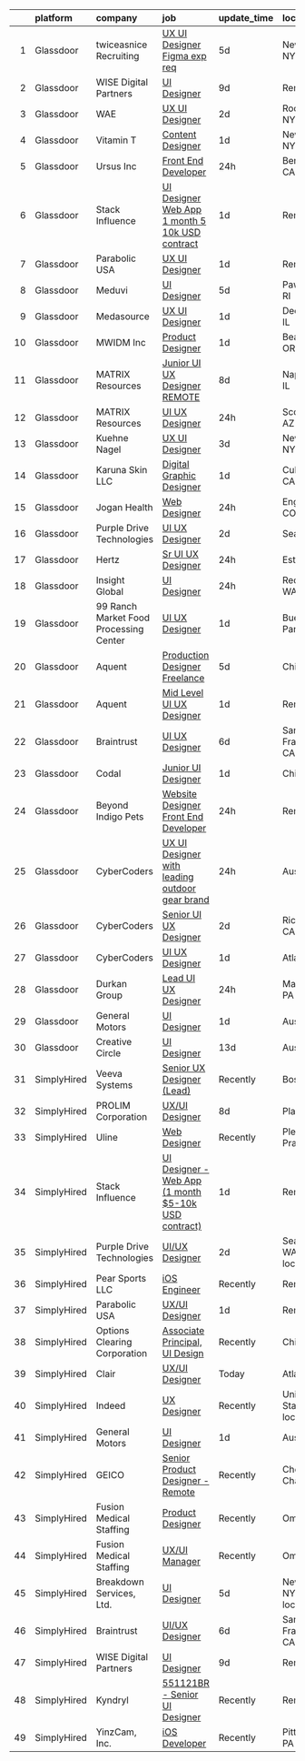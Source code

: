 

|    | platform    | company                                | job                                                                                                                                                                                                                                                                                                                                                                                                                                                                                                                                                                                                                                                                                                                                                                                                                                                                                                                                                                                                                                                                                                                                                                                                                                                                                                                                                                                                       | update_time   | location                   |
|---:|:------------|:---------------------------------------|:----------------------------------------------------------------------------------------------------------------------------------------------------------------------------------------------------------------------------------------------------------------------------------------------------------------------------------------------------------------------------------------------------------------------------------------------------------------------------------------------------------------------------------------------------------------------------------------------------------------------------------------------------------------------------------------------------------------------------------------------------------------------------------------------------------------------------------------------------------------------------------------------------------------------------------------------------------------------------------------------------------------------------------------------------------------------------------------------------------------------------------------------------------------------------------------------------------------------------------------------------------------------------------------------------------------------------------------------------------------------------------------------------------|:--------------|:---------------------------|
|  1 | Glassdoor   | twiceasnice Recruiting                 | [UX UI Designer  Figma exp req ](https://www.glassdoor.com/partner/jobListing.htm?pos=122&ao=1110586&s=58&guid=00000182afbe417db2e9f9f4f43c34f7&src=GD_JOB_AD&t=SR&vt=w&ea=1&cs=1_e7ec3bda&cb=1660805858100&jobListingId=1008068818809&cpc=2CAED5C921A5F994&jrtk=3-0-1ganrsgd3kf2t801-1ganrsgdg20b6000-cef142315f590e05--6NYlbfkN0AIiLXtwtv0BDns9BiY4ItblantFozdL6jLmLxNvS8mvobmNrnUvGB6FN7aqZoRML8DyGxjZBHxp-YoO7689R5S7sIL8j9JYX9W_Wfc1Gpuxn7nq2hOvJe9n-frA-rub1_WfzzCfG9ew5k6_n4AGP6iTzEaZvEbkYzv5B_6g37YE8OsNGpSwvDntpzqSxmUxvXlUsTg-9xhsrLsvIGOM2BUaHvOX51gMSLbIJ8rReDOl0iSLLAtDK-P91YWeRmoyyM9puk8PzSk4RMAqKCwq3QEkWVQ7NO57h037kiU1DsXNr4R4x5YfJUyc6Rdgby0FpmOKzETGB40tiMExQIiVoMu_GLqdUBrLi_O8JhbEKLEVhRgzCzizQw0VfUpEP0Wk7KqRdHpaxFM5FuAbXxWH34_sij21TJdCDhe4DFa6ytCwaWdqrL_bVH0Gmz8Z29AogwUcsDSaFoDtQUZtn0hEN2kvr78vWNTNNAOLoCqlXjfCZH-ODlkNWyrjCpL8pUuBpAnRE0unfWbbA%3D%3D)                                                                                                                                                                                                                                                                                                                                                                                                                                                                                                                     | 5d            | New York, NY               |
|  2 | Glassdoor   | WISE Digital Partners                  | [UI Designer](https://www.glassdoor.com/partner/jobListing.htm?pos=129&ao=1136043&s=58&guid=00000182afbe417db2e9f9f4f43c34f7&src=GD_JOB_AD&t=SR&vt=w&ea=1&cs=1_89bf3626&cb=1660805858100&jobListingId=1008061115780&jrtk=3-0-1ganrsgd3kf2t801-1ganrsgdg20b6000-78a6ec759ec64ca7-)                                                                                                                                                                                                                                                                                                                                                                                                                                                                                                                                                                                                                                                                                                                                                                                                                                                                                                                                                                                                                                                                                                                         | 9d            | Remote                     |
|  3 | Glassdoor   | WAE                                    | [UX UI Designer](https://www.glassdoor.com/partner/jobListing.htm?pos=108&ao=1110586&s=58&guid=00000182afbe417db2e9f9f4f43c34f7&src=GD_JOB_AD&t=SR&vt=w&ea=1&cs=1_b8daa6f1&cb=1660805858098&jobListingId=1008071569353&cpc=8A48E7D5890B96AC&jrtk=3-0-1ganrsgd3kf2t801-1ganrsgdg20b6000-6911699f14f7299b--6NYlbfkN0Bl9QJxqCZcWcAyXa034HOvbvet4oZucNDN581_ynRfl1w4Z2vSbYLN9J-8UY_LNbigfVgf7rLsZLZhP8JLW-j1J1fPfhutS-AJo4xdbvcNNY_Of7F3E0_8M2DnWvfsBL9D2vuWh9ZMJdjpL0ryj9tSIDe6iLz56nPC9JZDAzcRuAtLwtMBc-5dNFrDTUo_JEqKJzdvS1k0HfmKDXGTq2A2BXi9-IrWLJwhvwyMbAq3ool-qKj_8Au0bFa-O54RL5EOZLaAY0j3Qa_eWTfi6m7OZkUZ5HY7T5JtR6vpWFTz3X_vUNuzxzu4sJn6DuKIzvXJWtWFjEbr5R5DyEP-g5oI0YV9YocUMXAvUoe5C_rassLT7LKB7aRTj1frlUUzK2MR5_5V3bAolrJG7ulyRHQGVa7KEv9_P10h-x0nlaRlzzgKRALnUR59cqyp7mD1jdsR_yuz85ziJB5T9UQVrd0m6xYnNwFYzhkFYDfS0zA0Jufz-TUqGPmt3RI9sGNi4Ju-Q9-ksXfnaw%3D%3D)                                                                                                                                                                                                                                                                                                                                                                                                                                                                                                                                     | 2d            | Rochester, NY              |
|  4 | Glassdoor   | Vitamin T                              | [Content Designer](https://www.glassdoor.com/partner/jobListing.htm?pos=121&ao=1110586&s=58&guid=00000182afbe417db2e9f9f4f43c34f7&src=GD_JOB_AD&t=SR&vt=w&cs=1_1fdfcb42&cb=1660805858099&jobListingId=1008073868728&cpc=FB7E4A1762AE5BEC&jrtk=3-0-1ganrsgd3kf2t801-1ganrsgdg20b6000-48e8b0b1bfc69a88--6NYlbfkN0DMrcEu7yrtATojKJA7cEzGQ3FdRGWLh0CZQInL4ECGI6k5tN82kdM0cJmh4vC7GgipJSCs2_6yOY5FBw4jyQ46cObrN_oyGhei67xbxhftE_8O8ViFA7SawsGeNhDrkl3NVQ6ZMFbRzvCMzuaLSNrUcPML9rhyfCqLStvrVRrx7DbhKOh3R2MLM82r9J6J6WDa8Vo6a37lPYnVH90cZnCT-wbCbWkxn5esrzNPAg50wHlXjaQ-tgRMilN85Xgx4hynr6HdB9DavLQ_NCM-l8qQDOJ4E0Oym1YyrqshUVS19UNXXGhm7lAWgp3e3VR_8KUcCa_0cga0dLK9AUXYoUa3A_27ZgEE6EHxalrW28Aw6M9_rypgYUAnNrDUsxapk-UaIX5Awa-vkQ5VUlt__KnN0PE-Ge5CtEYmFGwId5SRF_H5fJuipqB6lLTkSWt_-cKgT7GlbIpeeNyXTA4aA-RW_JDg5QDKjWhOPt87YWM-gA%3D%3D)                                                                                                                                                                                                                                                                                                                                                                                                                                                                                                                                                                        | 1d            | New York, NY               |
|  5 | Glassdoor   | Ursus  Inc                             | [Front End Developer](https://www.glassdoor.com/partner/jobListing.htm?pos=117&ao=1110586&s=58&guid=00000182afbe417db2e9f9f4f43c34f7&src=GD_JOB_AD&t=SR&vt=w&ea=1&cs=1_3813a018&cb=1660805858099&jobListingId=1008076986390&cpc=75B6770C194DCF89&jrtk=3-0-1ganrsgd3kf2t801-1ganrsgdg20b6000-b132c3e3daf3762b--6NYlbfkN0CT8vBT9H5mqECx2dfLV_FONLPDKpIRssxVwtj05Tmm4rA5I0VNOPdM1oYsK66ov5qDqvgxBVZuiLDPT2s1HPbxpP8SPVe8Pq-mLCnEoTqmL49oODqOD-Uxl_qR56nvNRieCRQz7zH9tt3B0MeA61Ux-7nn4yUX3xULOuduqIvI7NIZFpHvoioaviUEMx21Ai5DZq6TBfjKs3NdWaT-QonZY_6HyPdYM5NB5SDNshE5W-urb1UGEh1WB-qyCVJtix0iPX3P8fcbOdRBZ5xYDkllrdy44b-c75us5NGwffE-yUqf-rjBZsoiuuWKdzKQdSp8zo4_WllX5RbXctuBzR4OYTiRcPbVP3bRnSq2sYEjnOv2rsUsuoc_H0VG5zxzqwN0eLqdfoAsDcVxx_tzEBs3KRhHtqU4mgU46kOopYrHrNnPtFIB_FIPcz2_31x8tua3koi9osikkw-Sd-ZfRTdWNHKBkstK2M0BAIQ5bElqvOTY5mWYc-0WQJRFK6TGkZhqyPwAtcd3LjgqdOo6romO2bUstgW92klDBArwLxNcCiwIvCuYE302L--c6PSI-YXMkP6hJvCvnOTBHdK73zXTwd_q6G6tUvvK5FMATINj5p-HDzG8E3DmvKVaRjhCK-Sd7KsJcBc8qXGeQzP-tCkZz3kYXKJF3PhKxk0VKIustIArE_qgrrXgm3eOO2WlJ8Y61c6WJEiSNFQyb4nujbFjSXaKvoiL7z8cADaBF_y_WdzJROFBadimwZCZgpIyoeyLL4Yrz3VoGzSnka3kW_tdAIXMS6VIqQr6MwciECxTmDPK110f61P4PuVy19TraCltIabSe-_p1xyKMrUztpN9KPeqYoHh6sELRtNoHcDN7nVzONdCNwrQ0A2Oex_XHOqOMS7FOnPEy-BRzPJh1rXLGHwCqvGLBslE3yKUdTdXqOFtA8v_tvbb3nvbcPi4au7IBZflv8Pd3dtcru-VCcqhPbwoCMAOR61EExcfGbyb1OKMpITOgHiem6m2K0nuZ1c%3D)              | 24h           | Berkeley, CA               |
|  6 | Glassdoor   | Stack Influence                        | [UI Designer   Web App  1 month  5 10k USD contract ](https://www.glassdoor.com/partner/jobListing.htm?pos=124&ao=1136043&s=58&guid=00000182afbe417db2e9f9f4f43c34f7&src=GD_JOB_AD&t=SR&vt=w&ea=1&cs=1_028e726d&cb=1660805858100&jobListingId=1008075034318&jrtk=3-0-1ganrsgd3kf2t801-1ganrsgdg20b6000-dc09ce81916352cb-)                                                                                                                                                                                                                                                                                                                                                                                                                                                                                                                                                                                                                                                                                                                                                                                                                                                                                                                                                                                                                                                                                 | 1d            | Remote                     |
|  7 | Glassdoor   | Parabolic USA                          | [UX UI Designer](https://www.glassdoor.com/partner/jobListing.htm?pos=127&ao=1136043&s=58&guid=00000182afbe417db2e9f9f4f43c34f7&src=GD_JOB_AD&t=SR&vt=w&ea=1&cs=1_0c278a6e&cb=1660805858100&jobListingId=1008074018924&jrtk=3-0-1ganrsgd3kf2t801-1ganrsgdg20b6000-bd316e229083d2f2-)                                                                                                                                                                                                                                                                                                                                                                                                                                                                                                                                                                                                                                                                                                                                                                                                                                                                                                                                                                                                                                                                                                                      | 1d            | Remote                     |
|  8 | Glassdoor   | Meduvi                                 | [UI Designer](https://www.glassdoor.com/partner/jobListing.htm?pos=106&ao=1110586&s=58&guid=00000182afbe417db2e9f9f4f43c34f7&src=GD_JOB_AD&t=SR&vt=w&ea=1&cs=1_6abba997&cb=1660805858098&jobListingId=1008068881502&cpc=18C9CE28155C17C5&jrtk=3-0-1ganrsgd3kf2t801-1ganrsgdg20b6000-980308700143d62d--6NYlbfkN0DVRqkzmoOxYUgbtv_NK1ArUzMkNzca3f6VDkrWk8UyNANrT2oS1mH125LnxL2g3tbIp5mPYmdvEbDMw3koENZl39s8SGzhP_4YQKb6Mt_cXZZFdXmnjxnNbmn8pPlfIhVsoPUiIOjLHpmC4DnaSbbPOhdnJXldqz219CVPfepm2zEUyvcfpZMITFD-hJmLEl2KI8fMTkRgHx_D0Pz2z3xlI0zKUhtRFm6iLVkXDN77d5tkY7qiLpkhZ-Auw-hq6eFmP7J8IBqHFN9qXAdxlokRO-pQ4BfDesYeYPpMKPNbUSBTYYg05gDvVE4E1e2c_okocG13A3zWHOn312FS5a_Ya6aU1ODUl9NgMyBdyiJpoYNoX68D3rFhAupZeDkoim2s2uiJ2GtHy7cbvfd4DxZBQlcYdPIe8kOoEynmGn4GOK_sVPAlhDw073qKtsYT5ihHA7e_dBPS4FBD8R2LlqRwLsG9b2PWjwtl7m_uBvnJzo0q29mKOzii)                                                                                                                                                                                                                                                                                                                                                                                                                                                                                                                                                                    | 5d            | Pawtucket, RI              |
|  9 | Glassdoor   | Medasource                             | [UX UI Designer](https://www.glassdoor.com/partner/jobListing.htm?pos=110&ao=1110586&s=58&guid=00000182afbe417db2e9f9f4f43c34f7&src=GD_JOB_AD&t=SR&vt=w&ea=1&cs=1_241d58c2&cb=1660805858099&jobListingId=1008074169689&cpc=BBD63848FB84346C&jrtk=3-0-1ganrsgd3kf2t801-1ganrsgdg20b6000-421cb7d4c642c9c8--6NYlbfkN0BhNN3PPgKPbTMZB0Y0J5JTZS3FnMM-ugqbblX4_m-srDJielPNCs_lvQXXEB0CV7NWUgxl5z2t1UIAyCfbjHajsk3oBeuKbPqaf-DtcU4Yj_TKaAt-nJPShDbzxcZ_Hqra1Z5Gt5pYm8uipMHOku06LFgWvZPad8QEgiRWeKiBRorQGUvtnXVfS2LTXhMkTFd6FvZXjcX4OA3X0Vq-8hCAtxewZSN7graDc1FPafr9K2sDafr-Amw7lnQaXiXYwvddquh1OsgapG9xRo00p5se2lT-OyInbAU48n-d0KuZ2gHywA2EcAKucHoJGfVbbcI1QhT4n71U4XGBpnLYovUTqiysQB6wv09bjjHcdcI5te5I67aXd2tbhpZvas-rAVmmVcqcChVNCH_PotgE4ymgIO39Ig0KWAd2cRTWrHmompDu12FqUiSSUyQZHG95C65B9YeObWQMsniemzeUaVeCTXitFCUWSigop6gxXMsegMCAzv6gR76PtLxuKw7OYJsBabjK_v8IWLhva76VNHE4)                                                                                                                                                                                                                                                                                                                                                                                                                                                                                                                                 | 1d            | Deerfield, IL              |
| 10 | Glassdoor   | MWIDM Inc                              | [Product Designer](https://www.glassdoor.com/partner/jobListing.htm?pos=118&ao=1110586&s=58&guid=00000182afbe417db2e9f9f4f43c34f7&src=GD_JOB_AD&t=SR&vt=w&ea=1&cs=1_b139ce3c&cb=1660805858099&jobListingId=1008074437255&cpc=8795CF9063CD573D&jrtk=3-0-1ganrsgd3kf2t801-1ganrsgdg20b6000-087979bd33ba895d--6NYlbfkN0C9NbM5eTIyBy5lsQEfjp0LiR4ZnSOO0g4plUqowSZMmwKNhg9sK_ssyMkRY9ssskwXqaPjYyVSOHKdfwP_KSJevxLN5fPPYejTG431Ri9ueOsKnGd3UGzbyU81OiSsrLe6qUSG25Hi5RP0oT5Myi8qIceJh5o7-woCKvbZnTwMUYU73tFkfpHMvfprqmfXvSnanVPEbucbs5_hErT6l2AXxsxfIwTJGE7eqiODTcPDD6XMEPkoMMY-r0DrSX3Vvy1Ji5lJW-ESVRIWDFnM9iYXGRjfMll48VOu2Xl6BQ75BlSv77fYddZJce6phGxNOwUtjAGSa0hJNmOyAXSOXkk2WWmZ8hTqckknVS6tx4fFS-mixZQA6-Znn8fPFBEpeX3bwymdiXbEtpBNag_bYx7niUvbRcTsb_OVcbIOMQnFCfxr8CebKcW77jdI3I1mou9ue8TApUrtCiwZTjMF06lhH5Gxf2JyQY7mDhthvH3Ve9mx1iR3lwIc)                                                                                                                                                                                                                                                                                                                                                                                                                                                                                                                                                               | 1d            | Beaverton, OR              |
| 11 | Glassdoor   | MATRIX Resources                       | [Junior UI   UX Designer   REMOTE](https://www.glassdoor.com/partner/jobListing.htm?pos=114&ao=1110586&s=58&guid=00000182afbe417db2e9f9f4f43c34f7&src=GD_JOB_AD&t=SR&vt=w&ea=1&cs=1_cc11b541&cb=1660805858099&jobListingId=1008063613141&cpc=F4EED0218A761C36&jrtk=3-0-1ganrsgd3kf2t801-1ganrsgdg20b6000-93ed54646864d401--6NYlbfkN0De5ppvndiyxA0pMSLQzOe_j9Mra0KF_8EhxTxOKXtZIfhM20E97mGJ28x3XA14Fw347YOZu9H1TW3cLCgiKdU9XDBC-yui81Ij8BUAH8nl8ee4EJiqTqxlFfbk3D2KluRYfYu0o-hUQvrSDoDGqUIsSNBqgrVpxZuBg9O-U62m1upbkFW5GvtmElS5aoP3AQDy1-dtmfDq5-SZ0jnnvVTBPUntlmYjy-lbmUj4GS-7PdCDNHCAgI2XViUXeGMYyXcHjtRhWBlpHVgTgbxxMuqfFU_I3VCVKLSQ5_G1b8Y0UtFtwaQukAtmKBavSuvA43d27MWXbERcc3mqg20ZOxj3WbEv2h53OtHtNueunOJWsDSynQcivIY9jFT9F_xjio30LuUm1e9Kjl6c6izfA_IzFQ3WwoVeqC681qk-MNqZEb-sD_fISj3cpeJmS_Dm-0cVPMxNxkwhe20Qf24ERJDF6lC2mm3mZbaDuJQ-Fr9c_cneWKwnvF8Zye8wlvRWF6siQUv3JJu5PtjPx3erjNozaYEZ7m-4BagS0lhSuccaNA%3D%3D)                                                                                                                                                                                                                                                                                                                                                                                                                                                                                   | 8d            | Naperville, IL             |
| 12 | Glassdoor   | MATRIX Resources                       | [UI UX Designer](https://www.glassdoor.com/partner/jobListing.htm?pos=112&ao=1110586&s=58&guid=00000182afbe417db2e9f9f4f43c34f7&src=GD_JOB_AD&t=SR&vt=w&ea=1&cs=1_bfb4d5b5&cb=1660805858099&jobListingId=1008077107941&cpc=47CFDC01B3F81FAC&jrtk=3-0-1ganrsgd3kf2t801-1ganrsgdg20b6000-25768f3a512ed100--6NYlbfkN0De5ppvndiyxA0pMSLQzOe_j9Mra0KF_8EhxTxOKXtZIfhM20E97mGJ28x3XA14Fw3Obl3u_WmqIc9tEoBPJpjrnRFxGGf2ribs5WeuZiCy7IaKhAr4wRemtKv2p5N6m4V7M_Hx_yMVSJxfnFb0fEN96PKwi0g2tMdQpU3ia2fvQXwT4cn0NAcSqoV5xroOxgSsS9WjWhjaHEl6nV1eKRj1fadQLqWYQ6IYiCvDtJqJzvNAM681audnfTMO6AmJ68qmFbzly4DacDcX9kk0R7lmxezc-uaEAvIi3m8dzgLy_PBy8nXBa0sO8ZHc67vFfYpchMYuM81rNKGsNa7NQtmHf42s8Vj4fKb8U3GpGywjLwpmZg6Rg-gSqI1Ux2RXfJ-Nl-jxSxJt5op1MNS6ZnT5oJewawZyrEiyISgXGke_RDoRv4rrUnON0a9C_UG9HaAPTqXP17Cl3zaYVJvbS0ZwQl78cZY8n0Solj_zafOUU3JjStotl0ILaoX_yRhwPkCh0FIDEG1Sn1UmXfZSRHBxBdkjX1E68k18f-OvGHNdjA%3D%3D)                                                                                                                                                                                                                                                                                                                                                                                                                                                                                                     | 24h           | Scottsdale, AZ             |
| 13 | Glassdoor   | Kuehne Nagel                           | [UX UI Designer](https://www.glassdoor.com/partner/jobListing.htm?pos=109&ao=1110586&s=58&guid=00000182afbe417db2e9f9f4f43c34f7&src=GD_JOB_AD&t=SR&vt=w&cs=1_de88f862&cb=1660805858098&jobListingId=1008070143952&cpc=654405A9B1E0A9F5&jrtk=3-0-1ganrsgd3kf2t801-1ganrsgdg20b6000-9af09c47dae8e5b2--6NYlbfkN0Aj3XPFK3s0RlrpNM_bGS_GekV6c08OVzL1DIcabwOZfneab7I3JWB3A80UsB-0cFeqxj7oG3kuoXZYdsxgXYVBQnGCa5l9M3iR2-AzgOSMhWervfoaOepCkzFzjVB17nL1Jvv77XK5d986Kmul98UpYxw5k8aE1MCpWUcONyE_Zzw0yUrr9cAxQCTBoOY6PMdL5oXen7kC4ziyou5C6YgpRvDpWMS4oWkVmyqvBNJw3XAYmRSYoJp7kiN5MM3ZnooG0eO8iji95Qlu9ZX5-JGPdgWTzLwGkF5qeRnUaygbvAcvo_MYbDYkPZ2kQdaC-t2m_eqLoky5otj_lqdKygw9s0Km8QCSzm97FWGVIJCloa-hdERPzmlk3IMjlLg00B7cH9xUQ9UslowDRWwBmeFl2QDouQYWrdKhBSBNWi_2DlzFm4xheNobFJGsK3oZKrHVfSvSTINIftGVLV6fzBtzRsNCn3W5lKT4yLzN6qIcHnE54XkroOa8LCxaEJ0fTvszRTwYbgez7Q%3D%3D)                                                                                                                                                                                                                                                                                                                                                                                                                                                                                                                                          | 3d            | New York, NY               |
| 14 | Glassdoor   | Karuna Skin  LLC                       | [Digital Graphic Designer](https://www.glassdoor.com/partner/jobListing.htm?pos=107&ao=1110586&s=58&guid=00000182afbe417db2e9f9f4f43c34f7&src=GD_JOB_AD&t=SR&vt=w&ea=1&cs=1_9f349b61&cb=1660805858098&jobListingId=1008074764595&cpc=D2F1DE17EE1F43B9&jrtk=3-0-1ganrsgd3kf2t801-1ganrsgdg20b6000-4bbf7de423cf693b--6NYlbfkN0AezodW8thzaNZh3gardQH7BzR71OXsHktLt1b651CMIt-mK8dDYzo3zm47jqa4dyIoDwgRO7sVZivdpFk08jCAMKRCeJ2toE_VJUWoaWfqX21ynVaZ5CJoSQF0Q05zS_Y2quOVPQxGXtByVz2lUxGUm0UlKfTr8ML6ykmIgHllXNDqA0l3sGQ4t8794xD2PaG4QCh7cekKO6DaGQ5amUCXF-597dYqYUad3VENF4Zs4kOcY8VRI6rkgLTbR6M0hW52P0BI82DYvfEDtUZ5mkQMLtmNEkKa9-rPfSbmPt7BbKK20mPzn6vnb3M-RIx54K8-aDw9FSidX99nuYV_GUw9amJHoFyvT48vN__ypqhnTAgSSy1GRBKvzj1ZVj2B_gCuprQkYoJnMfLGxGrAIWNysft3I9_lr-C4zHUhsjvqIEV58e8P1WAHNEF7pv6T20997J9euOAiNCIBMWSvqfnfyBXosHHdaKAjGU9i0RC6fSevg4uolPS4FARTfbeaK2s%3D)                                                                                                                                                                                                                                                                                                                                                                                                                                                                                                                                         | 1d            | Culver City, CA            |
| 15 | Glassdoor   | Jogan Health                           | [Web Designer](https://www.glassdoor.com/partner/jobListing.htm?pos=103&ao=1110586&s=58&guid=00000182afbe417db2e9f9f4f43c34f7&src=GD_JOB_AD&t=SR&vt=w&ea=1&cs=1_60a24b00&cb=1660805858098&jobListingId=1008076296974&cpc=8507CEB59E1C6AFB&jrtk=3-0-1ganrsgd3kf2t801-1ganrsgdg20b6000-ee34fda3db949a6a--6NYlbfkN0B4zybFdMQnUQlorbHXtUtE2-M2qZvV-Fec-UE_N3qsMkMbPqy3q7eM4xDGhhTaNxCIjArg3kXIaFkdSLXb9gxoJyPc6yvLy7A0p-RpIlrTePYJ4gyY7mMMjW18urSYb4spXTan0vbmIeV3Q3E3uS6d7IsQV7AXzf3B_wnrf8FAzJ4zlytq0iVRRtTOUj7KpLyfC8rWh7TvHr3R_VvbKmraJbS0s_KXN7fPaMAdB7ai1VC1GbLEHyGSNrYw-JkAnyGGX1i-vOwQWST_wpffUko6QGJAf-7CNAH6DXHEQy9wkw_Tq_Q-t5uE49TtcA-8YnL-pNkQzBF8514nM5ynmxY_CJK8K-tD_gGHn-whjAlod6n5m58k7NfyFzYLrqEEsF_90Vv9uIfDoxeFSnbBwAEb6WrIYhhAvUegZIvbVBcE7-cSuNLogWQYp_MxJdhfuzDwxckyGtcTWApUGUxFf2eAyGbmkpcuXcB_7IHU9rWUZhL-bZnEyUQs7sRGnWsArtzWLgip0-Qx0Q%3D%3D)                                                                                                                                                                                                                                                                                                                                                                                                                                                                                                                                       | 24h           | Englewood, CO              |
| 16 | Glassdoor   | Purple Drive Technologies              | [UI UX Designer](https://www.glassdoor.com/partner/jobListing.htm?pos=125&ao=1136043&s=58&guid=00000182afbe417db2e9f9f4f43c34f7&src=GD_JOB_AD&t=SR&vt=w&ea=1&cs=1_7658ee07&cb=1660805858100&jobListingId=1008071636422&jrtk=3-0-1ganrsgd3kf2t801-1ganrsgdg20b6000-244f8b7428a1be87-)                                                                                                                                                                                                                                                                                                                                                                                                                                                                                                                                                                                                                                                                                                                                                                                                                                                                                                                                                                                                                                                                                                                      | 2d            | Seattle, WA                |
| 17 | Glassdoor   | Hertz                                  | [Sr UI UX Designer](https://www.glassdoor.com/partner/jobListing.htm?pos=102&ao=1110586&s=58&guid=00000182afbe417db2e9f9f4f43c34f7&src=GD_JOB_AD&t=SR&vt=w&cs=1_cfc0ae37&cb=1660805858097&jobListingId=1008076830522&cpc=F2E91DB1AE7076E1&jrtk=3-0-1ganrsgd3kf2t801-1ganrsgdg20b6000-2fd2da87f72e4e66--6NYlbfkN0CY2bW1_UrvxrGosjvcoJFNB3pSLD1pqDJ9L6Rrokobn6ynFDR-KCNFnAqspA82EP7D97uoZB1YjqiiPGJLe-TjOZ8gwdd64KuEkz1mIfoH-52dV5F9s1do4lBLV_PcbMUHt0eSZc0gOK3U5fPEV9VovUNnfmxkFjHCd4dZLwP8VRt30rSKZxHr14Ek0cJg884AxIQQfB4rKJQRVaBG4LHyuiJEuvnpMeA2XJrokGM0ABca2Loyze_m8wCAwPrW42EEbETQZVQM4FiqJ-0xAIow24H4f79Y5FCQjSlCldj6HBxtDjasKRgz3bzySdbFmdHOd6EjSbLZGUk3R22RavU6Q7vPusPpqJ4WRD7JgcuiqslFoaSvkBAi_qIOEY5qf9lPnm4gv7tIPP10q05B2TrJkJ-RgVjXxuC24tAeWXepPDyPF_dOuc6F8TFr6dmn_ZqYYjOtBc3ZoYNVXcYHrMV_sfyv-TV4mouyFlocDzuOkjGYqQEi1m7t1Yhj06ya-WZi1tc-YzWrEA%3D%3D)                                                                                                                                                                                                                                                                                                                                                                                                                                                                                                                                       | 24h           | Estero, FL                 |
| 18 | Glassdoor   | Insight Global                         | [UI Designer](https://www.glassdoor.com/partner/jobListing.htm?pos=120&ao=1110586&s=58&guid=00000182afbe417db2e9f9f4f43c34f7&src=GD_JOB_AD&t=SR&vt=w&cs=1_196fb419&cb=1660805858099&jobListingId=1008076666008&cpc=334ABAF5D42DC775&jrtk=3-0-1ganrsgd3kf2t801-1ganrsgdg20b6000-bb091203f99530ef--6NYlbfkN0BKkHZu3wF05EeDimN_p6sYpKCMArvwa95YdH7UpkaBCqc7l59Erwqcl-ZxWPl_M-lqlPuXczwNpCSy09ceVYV9hzTC4tD9DPUUPKf4N4WAxpQ5q2e_859cKDSJQchD_xYNNFf2bMd9xR7GR4UhrimlJZ_r5pnTYbWrVh7MDMa7yrLVPWFY9W65yfE7arvHO_BWg7DWhVip74Rp1tIfESOey3jdf7Rv1g2LWdZlGJ4aTdxZTjcvxQjvNeLpPzBkrxyDzL-cHOCt7Dx5Js9xQ0ouyAoiVhpVIc4deJD8Z-zeUU77zkbQmtVWcw3sl7y80fFaM4vCDv9tFDhahipDQfkYexMDJDqFTGUIz9WCFLMQXhmHU7kXEIQ-7IfQXbi2d62T9kQFzX-ibJbrkhShRp7gyK0ICI5kgWdxiC3BPfhmnCuNfDwDiGNHAtlB9pL57V7-ufjROntZg1sBZUxAk-6wK4NEctnSDTkuzfLcIuiaCQ%3D%3D)                                                                                                                                                                                                                                                                                                                                                                                                                                                                                                                                                                             | 24h           | Redmond, WA                |
| 19 | Glassdoor   | 99 Ranch Market Food Processing Center | [UI   UX Designer](https://www.glassdoor.com/partner/jobListing.htm?pos=105&ao=1110586&s=58&guid=00000182afbe417db2e9f9f4f43c34f7&src=GD_JOB_AD&t=SR&vt=w&ea=1&cs=1_6b3c63b8&cb=1660805858098&jobListingId=1008074211425&cpc=6193B0C32834B022&jrtk=3-0-1ganrsgd3kf2t801-1ganrsgdg20b6000-7d9805047e0e1a7f--6NYlbfkN0AVD-qZa62sHEkA2mZ_rsedj0_PZ5O7HnowWDrY25sznbFdf_8x2NEFlwhy76k5Ykve5f0uSFftH3VZZCjRlTx0fr4EUIjdkmppzZlvdRU9YKb65lQDvkMSsfPkIh4J03MsFcK8bRT0c3JBv3JE4QjwLp5Z0mY7KhDVOxcGgUaVRNoUoUDwyj2JP3l6jAhp5LQiVcaLLHGbv2zdaK4lBVN0MreYl_31e4xjxe6sSwVQSipb_xNR11tkiTZI9akTGbMvN5kT_b0n-RBlM8gKnbX0YlRSgiAXhJSH8RYsj9SV0_U81FWszukUIDFG9UYdRF7UfmY0p__W8U7cx8RpiLZT1ysF055NuC6ygB66-3zr7izJEcDBpBm6-O-uIW5xc4vBtl4hmghFXOyRoypFqDK00LnQLll0Rz50fZsb9yJpy9pi8LY99rIvtEqfeP4KIaHr8u1VyRFrSoMq9pRIQAeXnFBHTACFxUT7DV1WGQ-pAj2zG9cTNcA5ATUiukDkY90%3D)                                                                                                                                                                                                                                                                                                                                                                                                                                                                                                                                                 | 1d            | Buena Park, CA             |
| 20 | Glassdoor   | Aquent                                 | [Production Designer  Freelance ](https://www.glassdoor.com/partner/jobListing.htm?pos=123&ao=1110586&s=58&guid=00000182afbe417db2e9f9f4f43c34f7&src=GD_JOB_AD&t=SR&vt=w&cs=1_18323f77&cb=1660805858100&jobListingId=1008068718997&cpc=8795CF9063CD573D&jrtk=3-0-1ganrsgd3kf2t801-1ganrsgdg20b6000-30c444c01e5f72f6--6NYlbfkN0DMrcEu7yrtATojKJA7cEzGQ3FdRGWLh0CZQInL4ECGI9gD0Wolx9R2v-Aex0-GK07MjB7C6yAxyIRpNCz9IeY3Qwx4HAz9t7ZDfB67VZWm1D-Rtv-uAcIoldXlZUkq67XFVj-R5QNiE8a2qGdJRPpVGxelF-SCVkPJ_GwaWvYO0TaXXRTw2JMFJP-TweYTcK1P1D4_AI8jb2bsf-JPpTd7_r2s9fCo1HygcMRx4AmJ9kN4pPjSvSeONB5T2AuFmZORNFR6MMkX9oAwXJKP214KpS2fu8Yh-FfnGemjbdiPRKhFL_7t-cqzi6WsxoqOkpGllhPMAnrV-_gTSVw78ICt620BzrnkueKCuIcih0GU32FzMkUmWSqwEn7BtDjEOivoe8FdpYbIXQNI1I4kbSMrjfVffhiFs_09KrZNr-pwknv77UiPJ_zqx0Pmbo9jgmYK2XVVMOCoClTDQD9oTa24)                                                                                                                                                                                                                                                                                                                                                                                                                                                                                                                                                                                     | 5d            | Chicago, IL                |
| 21 | Glassdoor   | Aquent                                 | [Mid Level UI   UX Designer](https://www.glassdoor.com/partner/jobListing.htm?pos=116&ao=1110586&s=58&guid=00000182afbe417db2e9f9f4f43c34f7&src=GD_JOB_AD&t=SR&vt=w&cs=1_77db4f1e&cb=1660805858099&jobListingId=1008073932058&cpc=334ABAF5D42DC775&jrtk=3-0-1ganrsgd3kf2t801-1ganrsgdg20b6000-dab5df4474e7c143--6NYlbfkN0DMrcEu7yrtATojKJA7cEzGQ3FdRGWLh0CZQInL4ECGI9gD0Wolx9R2EDT7B77c2cQ3YhwS3uX0Dc0Z-X3QDKtUBk9io-nuo4mqIiBaoKCUkEJy_JAL7WwXovCFeGp0i10Dtf4drg_4fygyDnPMYz8o1-mutPBBlPVvsl-2p6a47b0ahSm1BkMonUsIgpY6IZaSQLf_KfkIYTBDRyivzOiuWBWsyvMGagnndlwLRj9VoC-OQ3vjPHzQ0WErKLXnD6k7BgLzbFNtAaytPBbl907do05vVPrgwtY0bM20smQe4nTGWqwttxo6XtWf4A762aZ14WnuF5X1BWMPEgqp36283N0Abd6jyM2YYlaacqRzyOVX5BrFpaR4ac283KR3Oj38UKdD9bU8U5mTLn3sT4zO0jYCT1bX0y0w10J2AxaBHezGLfw1CcUYkMWL94TKWr6p6A4BGotRBspdxJLHAsVN)                                                                                                                                                                                                                                                                                                                                                                                                                                                                                                                                                                                          | 1d            | Remote                     |
| 22 | Glassdoor   | Braintrust                             | [UI UX Designer](https://www.glassdoor.com/partner/jobListing.htm?pos=126&ao=1136043&s=58&guid=00000182afbe417db2e9f9f4f43c34f7&src=GD_JOB_AD&t=SR&vt=w&ea=1&cs=1_f040dbce&cb=1660805858100&jobListingId=1008067379381&jrtk=3-0-1ganrsgd3kf2t801-1ganrsgdg20b6000-b4ff98493c601c66-)                                                                                                                                                                                                                                                                                                                                                                                                                                                                                                                                                                                                                                                                                                                                                                                                                                                                                                                                                                                                                                                                                                                      | 6d            | San Francisco, CA          |
| 23 | Glassdoor   | Codal                                  | [Junior UI Designer](https://www.glassdoor.com/partner/jobListing.htm?pos=130&ao=1136043&s=58&guid=00000182afbe417db2e9f9f4f43c34f7&src=GD_JOB_AD&t=SR&vt=w&ea=1&cs=1_cd3e4832&cb=1660805858100&jobListingId=1008074763452&jrtk=3-0-1ganrsgd3kf2t801-1ganrsgdg20b6000-0f436a2a2c6dba5f-)                                                                                                                                                                                                                                                                                                                                                                                                                                                                                                                                                                                                                                                                                                                                                                                                                                                                                                                                                                                                                                                                                                                  | 1d            | Chicago, IL                |
| 24 | Glassdoor   | Beyond Indigo Pets                     | [Website Designer Front End Developer](https://www.glassdoor.com/partner/jobListing.htm?pos=104&ao=1110586&s=58&guid=00000182afbe417db2e9f9f4f43c34f7&src=GD_JOB_AD&t=SR&vt=w&ea=1&cs=1_6cccfe5a&cb=1660805858098&jobListingId=1008076708195&cpc=D3E44275D43A938E&jrtk=3-0-1ganrsgd3kf2t801-1ganrsgdg20b6000-14dbd9007ceb1fde--6NYlbfkN0BzyIYrTMR_AjNKh_kvAG8N613gtHPANQ3sdLTkrtBd-8IxFHTpUoltH9uXvQhGKEydubxF_2PptqVIf9xrynvekxnpzviR4QsjvA_2iaRIycV5cBvfBmxeFj4ffTR0QBRb4A6EtHxf2cYKGrem-Uh-UBVin7EJTWo0XKDyHp4pwnj3VX3vSeuXTZoKKlZCImKIkXY7sDG2MPb-zhLScLUJ9xD2lW4hrTtLxVNePOYLk_xLU770W-XK-rVY-HtUBxa0aeGlL72NtddyogSPklMAs3oNGHUmtKf8FgY8NLTxasKp58k0eO4MklXA-9upy7frq6HoHikZcVXOyNIPao-VFhkOiowo6cE60MVROL6YtvSscoJjypBbta1_7rNXg-0JkqAQulU0Bft4DfaYyI8XGvvwq86JCRjrXUsHI2KCGjmGN6zGjk5f5VBd07J0IKqM0rHmX-I1aKZ-evteb1gtydozdiohFhII4-NN6UifWYbh0QDUkIoylTQFKgCzRGI%3D)                                                                                                                                                                                                                                                                                                                                                                                                                                                                                                                             | 24h           | Remote                     |
| 25 | Glassdoor   | CyberCoders                            | [UX UI Designer with leading outdoor gear brand](https://www.glassdoor.com/partner/jobListing.htm?pos=119&ao=1110586&s=58&guid=00000182afbe417db2e9f9f4f43c34f7&src=GD_JOB_AD&t=SR&vt=w&ea=1&cs=1_ed31e826&cb=1660805858099&jobListingId=1008077463753&cpc=6FC5BA77C9A4CD78&jrtk=3-0-1ganrsgd3kf2t801-1ganrsgdg20b6000-1f515ca78a03d2a0--6NYlbfkN0CpFJQzrgRR8WqXWK1qKKEqALWJw739KlKqr2H-MSI4eoBlI4EFrmor2FYZMP3muM1x9lhn86-8ve70ISHeYH0qkA3mgGroAA9yTi_2X3IilmCd4Hf5n0XvuDZ0RL0NetYN_6P1SrPA975-5VuViB3FeBNJfE2T1Dg2cZ7-m0Wckhzez3UaS82HrkBK4auRpObwC4IGQbHQTG8jcseG441K0MXRZNQVi0qKy-ZyNxfgrbOkn5m-PWjFdena4im0CbkQpCfpa1nJyoWL7L78dPbAEM7m2GE1vzrMNBYTN4TTYUBWRzw31SrVoZqUuL4_mU90bX5N6LcsS5x1oQvN5_bkg6nKaeWUwZG5O0AMuP8JcUD1w5C8FIFLoslqxfqZ9RYS0tJisbUSLJTTkAuL6OIKT0XUCNPXgH3h61Q8g_o2vsTnesddJ1-7VxOmoOc5IvXIzup9Tn7_11P9Nxw6bzyiL23stlTnSsGyDd_mmm5YIe8clmboHEs7Rh5It0FvvifZzM3lRvfqlqBfkRuK5vx6of0guy8g-lsn3HxVgMeo1E0CL7JSpxqhCJrRp3Mxqlc9mVT8ZPf2U-Wr9hdRobw3P2sL75XKBd025X-9wXxugVBe7SiwZOcC_88zXKYakoK4NcZ5jVJrgjkt05TmUL-DuXNbSyPy4xnvtlzWDw66STXCe6iinJuk--zjiCLhr-BEAHo4zefwNFpMGrOLSqFsdm_PZdeWgEhDchKnF3sNmNtN4e67aViuXxIuxnvleGt-yXYnpCi_k_GK4ZrqgsWdpTkXKwVPN265Z3MsoGI97l3xaawexY_o9XKz-1hIdy-cmmxdTW7OaRzAGd5ZcYiuQw3ERWhEd7dLTH-Loq6AxTcUBjJGtRic_dTu-7nXegAO_BeGkknxZ_7hPsdSaeeZfPzXAlAsV6kzuhnibeu2aJR1vy0HYrDnp1Sxhd2gopx_lLQ6znEOzUNghELvMpV9RR-kG7lJWrXUWiQ9q__ZAu-V7MX-sq-W) | 24h           | Austin, TX                 |
| 26 | Glassdoor   | CyberCoders                            | [Senior UI UX Designer](https://www.glassdoor.com/partner/jobListing.htm?pos=113&ao=1110586&s=58&guid=00000182afbe417db2e9f9f4f43c34f7&src=GD_JOB_AD&t=SR&vt=w&ea=1&cs=1_23d94028&cb=1660805858099&jobListingId=1008072528710&cpc=6FC5BA77C9A4CD78&jrtk=3-0-1ganrsgd3kf2t801-1ganrsgdg20b6000-7f12879d815f18a4--6NYlbfkN0CpFJQzrgRR8WqXWK1qKKEqALWJw739KlKqr2H-MSI4eoBlI4EFrmor2FYZMP3muM1yR-0xa60PJm5FiLNeET0TqKQkk0SC8o6kcT3U828EEMOMKs3gjlxw1xv___npD4OHD4xIFfrXWANaZdXgHxa87QcQilgpf27xD_xElzZDvSzey1IPDuCdt_3sor2dmtOaLT_TWRDVx7lBw-8Nb3_EzeWBALUSa2LtF5reFIKTWgMYStWoVUcbE8laUyu89T1zZjSq4cz4kgtc0sfuiQOireni8_KQFjdr8E_7xIqdh7IR0_v5_gvGvN6SfDNbYczQWuVwo9LHdy6BWESd1Qm-Yb_kUylm3KXD22qsGGP5eqWVclefOBp6rDkTJfnmGYGNCgBrtnIuToYOuPMy5HCwc9AapecsYUfiNBFbF0-AEPi6zgBTPYluqOsZ5KPjFWjc2c6Ik9ZXFybV17xxuj6j86EFps32QZ4gfF8GfcpcODIHkJiplcW24G7aJE5CViLceDkyTrHkJxcrxQ0lx7a43yP6-cmtyGAB7OH03BpCkTwhTdIbK17HCEorQ2pemlh821TabIihIo4xWPcLHV40BfJRlP8nuZKZLU2es3yMfmBL2-4U2kePbsO6vPzEJMC8pjoChv0Y5KofQb6Z6xCW9i-EeZnq2AUK3_P5GPIzmX4e82sDpBBCbgW_E-nb3eidI12oyHm2hlsGAYCd4W5GF2-6dds_uAp1vg1aIghdteKNflj3tiLhFrFujIG04G6MGTmY_h0TKSLT5NngA8N5NVq8ylDSXXBVz2yI7vsf0i6CT2iY-dnwJimXbQ2qbPwRLU1bbuFRWF1RlRucrd_L_5WKrYBZILd7ci_kZNj-tjfMap0ThOWvDrVLhqaOYXS2hZFCnALWL1Lds42W-Z8lne99JQkWxWm7V1fVnaVzgwHQZQNAECXFJjfmEMn7hp4-V0JehV2xH5D2KA4-KlZ9auQFh5AceAo%3D)                                            | 2d            | Richmond, CA               |
| 27 | Glassdoor   | CyberCoders                            | [UI UX Designer](https://www.glassdoor.com/partner/jobListing.htm?pos=115&ao=1110586&s=58&guid=00000182afbe417db2e9f9f4f43c34f7&src=GD_JOB_AD&t=SR&vt=w&ea=1&cs=1_6c6005d4&cb=1660805858099&jobListingId=1008074247570&cpc=451933188B21919D&jrtk=3-0-1ganrsgd3kf2t801-1ganrsgdg20b6000-1040638cc2a13596--6NYlbfkN0CpFJQzrgRR8WqXWK1qKKEqALWJw739KlKqr2H-MSI4eoBlI4EFrmor2FYZMP3muM3MQCN1X0ti4gX9j1axzjJypzJVMPbo3cD5xmcuSzeiRg6dNYOzpXlrWkUbt5_qyteXaOMKZlWJxx5DSTinoJx_NO4bhbQW0q19--r900ZYu1qrkIaSLrHcTOpizzP-jYK7tTg50YmE1AHRvx2lIlrkBgiUcLOaL6yn-Oy03a8-Cc_t5hCG2JJ3sQb2VKOKnn1X8lQav1w0R-5OBWlUq175_I0X1QcGElikPA_iEKFt61usBOigncaRxaCbuY9eZWbUGv0rHL0-EzK4_fzJIm3nLNDHe3tBxw7QgBn4WC_lNwvTIT5xtyj53E0P46ol_KG9JF4EUXhZMi3b8yAIfAf4DD_OJ4Z6NkLWIPQQpgs33Lcz5UUxYOK_6RB_MfRCZsHuNx_dCcHAhQ5vaPgfkCNlSOFx0rSqD79rTxnr3H2iZdpFg8r7e5SMb0kxTEj_DnW_l-D28Uk0bJFPLSBdpDoThpRw5Fn5bqOv4_StszGQEsmxGNe4Z2F0epuUrfHW3hBPRrT4dRpjCyQdmsJ9KILbJ2O_8FdUBYX1Dr_C9ynvzIHjHlmD1QCzqw7cRry4pVwI5DGbr5peeJRblunku973IVjzl2MTYWpFTd8j-Oy8_IUs4EOgG3qNH3vnA0ThRc09WKP5Y5znSUB-lg4xJT3rqMZhiqe008U-WQRVHG-5-oP2HfxSsMD7yHMK4osvZX6DzWnvQCQTa5c2Z1E1-xkyl1yNlb5LUgTpQPDunTv3gz57A7KuP07P6CXaXDCpsfXnY_Wr9SK4IzVIXT91vlw_LPeJCupwarm8fpEq6cinTtX9wSFh9EjGZQkZcwSKpY6V-ZNCf1UU1BaOV47ez07jCoMJfuiHrY2bx3kF7iDBpqCRfpze_Fuv6b3FHST58ORnYDWZHlLaaHMsOTt5LtEOzd0qcSlwezVBPUBNqmCa8_0OCEVgjHksAWL-7XUhgJw%3D)                   | 1d            | Atlanta, GA                |
| 28 | Glassdoor   | Durkan Group                           | [Lead UI UX Designer](https://www.glassdoor.com/partner/jobListing.htm?pos=101&ao=1110586&s=58&guid=00000182afbe417db2e9f9f4f43c34f7&src=GD_JOB_AD&t=SR&vt=w&ea=1&cs=1_e8241e15&cb=1660805858097&jobListingId=1008076486453&cpc=9214EBE9D90A538C&jrtk=3-0-1ganrsgd3kf2t801-1ganrsgdg20b6000-1a247e0b0ab8cc71--6NYlbfkN0BzyIYrTMR_AjNKh_kvAG8N613gtHPANQ3sdLTkrtBd-8IxFHTpUoltaJoF8La9yapEJlqVEz1jSD-r0_nkH4idytUuLZhi7KvZR7PXKRBHqa3pmZVVtCgywecSQRB48rcYxIP2PGPBmgUHp8SsLl37UO_C-bsUc-Lu6lLMovKrTzXrDc9TREGAeCaokmJX-MHge93jvJQ_m0s_dTKZWr4qT4X025rbLPAsbA7uObX2yeotVQkMrb5sufG7AWN_JqMlPID605fdZbtMDL9-QzaFx20D531PCxiYZVboe4jIK5wwXqdw8O3aWhY-_3bDtyDmcTeE4ESLxKh-oIr5z3NAZm8GNz-JReB7VFaDkQ3nUd2jSSYwF2McU2elQst9_SmJfFn7PZQ9oJg60L3DoiyRHuWbw_TlBf2zTWx24_59my5OFMfZncUb_CtvNYRxhGnjzPQZ8jfcMYsuE9ZKIPGFnZFalbz2yOWvp4g5121tj1GvXGeMBfvMBKRN-mEFV_UYiLcL9sku6w%3D%3D)                                                                                                                                                                                                                                                                                                                                                                                                                                                                                                                                | 24h           | Malvern, PA                |
| 29 | Glassdoor   | General Motors                         | [UI Designer](https://www.glassdoor.com/partner/jobListing.htm?pos=128&ao=1136043&s=58&guid=00000182afbe417db2e9f9f4f43c34f7&src=GD_JOB_AD&t=SR&vt=w&cs=1_ac2c8361&cb=1660805858100&jobListingId=1008074327566&jrtk=3-0-1ganrsgd3kf2t801-1ganrsgdg20b6000-1a66cc72c77fac29-)                                                                                                                                                                                                                                                                                                                                                                                                                                                                                                                                                                                                                                                                                                                                                                                                                                                                                                                                                                                                                                                                                                                              | 1d            | Austin, TX                 |
| 30 | Glassdoor   | Creative Circle                        | [UI Designer](https://www.glassdoor.com/partner/jobListing.htm?pos=111&ao=1110586&s=58&guid=00000182afbe417db2e9f9f4f43c34f7&src=GD_JOB_AD&t=SR&vt=w&cs=1_4ff661db&cb=1660805858098&jobListingId=1008052746459&cpc=1CBFC3E34E2A31FF&jrtk=3-0-1ganrsgd3kf2t801-1ganrsgdg20b6000-cb995c5ace71f2f8--6NYlbfkN0BPwlZa85gbT4Q3XYQoU_uQn0Qmw9zd_9UNfmcwtqAVud1yvyq1Z4UAlx1bxhDUi3LksnLBypyz1k1gCLqnW0dRcOFkM3j_NM2TSq3pHRFGXWVeIlC8jc3FY59xm8Qzy472K8k8R_1MnvzYsiiMge6ZtMmq7x1aEUnTdnm6Y1_2VxchGYzzcebX_I9v8PbGGoSsJePNgA6NT-ZBZ3NKn5KPjRrpIoaEJmHG_690oifW0fiZqdQgn-JRH9hfj6A5zIkPiOQPQYgzkQgEr5gTP5aHv1IAuFhXobI7RfntpMTNwUwURALpMfS4bp9dOv_2UHYiSFf002liHwxlax9IVX8M_WASWwmJYTnaYISMMsrWi6fp9DJLZ1JjCxwbXggy9_-SmL5qoHB4aPHNmfCnJGwoZ39bOa8xKcTj9pa6I5VKiUihbmsz2ZEkUuqmIojoUoG-uHz-knUeJXs5BpPQMJ_80M31r3m5Fqk82kvngk8Jz9wJL_90QT1U7CO2xrL66UWu2llrBMKG4g%3D%3D)                                                                                                                                                                                                                                                                                                                                                                                                                                                                                                                                             | 13d           | Austin, TX                 |
| 31 | SimplyHired | Veeva Systems                          | [Senior UX Designer (Lead)](https://www.simplyhired.com/job/zotqg0LNyggwCvIVEN0GQD5X9uMwPE4Ruxm9_8sypuf_l-NU82U_IQ?q=ui+designer)                                                                                                                                                                                                                                                                                                                                                                                                                                                                                                                                                                                                                                                                                                                                                                                                                                                                                                                                                                                                                                                                                                                                                                                                                                                                         | Recently      | Boston, MA                 |
| 32 | SimplyHired | PROLIM Corporation                     | [UX/UI Designer](https://www.simplyhired.com/job/GN9Y0tfnmkXfcJUxzkO_TJPTgg1wBvxmCH8VIKe4E07iumo2JJhsUA?q=ui+designer)                                                                                                                                                                                                                                                                                                                                                                                                                                                                                                                                                                                                                                                                                                                                                                                                                                                                                                                                                                                                                                                                                                                                                                                                                                                                                    | 8d            | Plano, TX                  |
| 33 | SimplyHired | Uline                                  | [Web Designer](https://www.simplyhired.com/job/kI5kUAq-InikRw-9L7E4f0451pjqb3sKTzg2rEtjPg4g-FlQB3FIdQ?q=ui+designer)                                                                                                                                                                                                                                                                                                                                                                                                                                                                                                                                                                                                                                                                                                                                                                                                                                                                                                                                                                                                                                                                                                                                                                                                                                                                                      | Recently      | Pleasant Prairie, WI       |
| 34 | SimplyHired | Stack Influence                        | [UI Designer - Web App (1 month $5-10k USD contract)](https://www.simplyhired.com/job/NYdO3A5B8O2cFO-C-d8OEWybXw9ZlDkKJpu0Hn9tdIiG7CuU27rxmw?q=ui+designer)                                                                                                                                                                                                                                                                                                                                                                                                                                                                                                                                                                                                                                                                                                                                                                                                                                                                                                                                                                                                                                                                                                                                                                                                                                               | 1d            | Remote                     |
| 35 | SimplyHired | Purple Drive Technologies              | [UI/UX Designer](https://www.simplyhired.com/job/i6CZEwa7TRm0urbdJVnM1-O4uyrWmyaJWvkg_CjtSNxbyu0dA6b-nQ?q=ui+designer)                                                                                                                                                                                                                                                                                                                                                                                                                                                                                                                                                                                                                                                                                                                                                                                                                                                                                                                                                                                                                                                                                                                                                                                                                                                                                    | 2d            | Seattle, WA +1 location    |
| 36 | SimplyHired | Pear Sports LLC                        | [iOS Engineer](https://www.simplyhired.com/job/ogE_FKcrmOauLNW0WPOvD_K_Rc_YLFLOi7yqUsR0pGeMMVeNCusxUw?q=ui+designer)                                                                                                                                                                                                                                                                                                                                                                                                                                                                                                                                                                                                                                                                                                                                                                                                                                                                                                                                                                                                                                                                                                                                                                                                                                                                                      | Recently      | Remote                     |
| 37 | SimplyHired | Parabolic USA                          | [UX/UI Designer](https://www.simplyhired.com/job/pEqdK1ZtpDmeq73yquGGKFwJJ-FYEH68WPNLsjvSTJsnXTawQOvCJw?q=ui+designer)                                                                                                                                                                                                                                                                                                                                                                                                                                                                                                                                                                                                                                                                                                                                                                                                                                                                                                                                                                                                                                                                                                                                                                                                                                                                                    | 1d            | Remote                     |
| 38 | SimplyHired | Options Clearing Corporation           | [Associate Principal, UI Design](https://www.simplyhired.com/job/W92YsuUW4xbt8AD3mTP4SQGrVXpulViZ7_LHfCXEUtW2GMS18CQL7g?q=ui+designer)                                                                                                                                                                                                                                                                                                                                                                                                                                                                                                                                                                                                                                                                                                                                                                                                                                                                                                                                                                                                                                                                                                                                                                                                                                                                    | Recently      | Chicago, IL                |
| 39 | SimplyHired | Clair                                  | [UX/UI Designer](https://www.simplyhired.com/job/8zilSbrY977p8qvLrnXrLIBuXlRqgZFxjxoZ-y1Q0goo7hHndpJUrA?q=ui+designer)                                                                                                                                                                                                                                                                                                                                                                                                                                                                                                                                                                                                                                                                                                                                                                                                                                                                                                                                                                                                                                                                                                                                                                                                                                                                                    | Today         | Atlanta, GA                |
| 40 | SimplyHired | Indeed                                 | [UX Designer](https://www.simplyhired.com/job/URziMhrNTaKa1PLKfIfrhF-GuRmaj4gn2FhVHZfhBU3tWsV0R0J4dw?q=ui+designer)                                                                                                                                                                                                                                                                                                                                                                                                                                                                                                                                                                                                                                                                                                                                                                                                                                                                                                                                                                                                                                                                                                                                                                                                                                                                                       | Recently      | United States +4 locations |
| 41 | SimplyHired | General Motors                         | [UI Designer](https://www.simplyhired.com/job/CqcQkOlRMXVZ440tNBSHNS-1FA-B49MH6Snqid-YkvbyhtdYS9TpEA?q=ui+designer)                                                                                                                                                                                                                                                                                                                                                                                                                                                                                                                                                                                                                                                                                                                                                                                                                                                                                                                                                                                                                                                                                                                                                                                                                                                                                       | 1d            | Austin, TX                 |
| 42 | SimplyHired | GEICO                                  | [Senior Product Designer - Remote](https://www.simplyhired.com/job/ln3sud8aZd5sLYh7KD6CsvNqb5UO84vfiWg14cWgaPWEKoWKejzmPA?q=ui+designer)                                                                                                                                                                                                                                                                                                                                                                                                                                                                                                                                                                                                                                                                                                                                                                                                                                                                                                                                                                                                                                                                                                                                                                                                                                                                  | Recently      | Chevy Chase, MD            |
| 43 | SimplyHired | Fusion Medical Staffing                | [Product Designer](https://www.simplyhired.com/job/CkvdKoBsJgzs_CdBD7hjmrN8LLOl-erbZtsJO5xBNvLJR7zJfvQb-w?q=ui+designer)                                                                                                                                                                                                                                                                                                                                                                                                                                                                                                                                                                                                                                                                                                                                                                                                                                                                                                                                                                                                                                                                                                                                                                                                                                                                                  | Recently      | Omaha, NE                  |
| 44 | SimplyHired | Fusion Medical Staffing                | [UX/UI Manager](https://www.simplyhired.com/job/eqD5U-DBjwOtgnlZ5U1e9fHpb75X1cC0mMIQD5m7Oq4k5JKbwvYX5g?q=ui+designer)                                                                                                                                                                                                                                                                                                                                                                                                                                                                                                                                                                                                                                                                                                                                                                                                                                                                                                                                                                                                                                                                                                                                                                                                                                                                                     | Recently      | Omaha, NE                  |
| 45 | SimplyHired | Breakdown Services, Ltd.               | [UI Designer](https://www.simplyhired.com/job/GpZ5tp_DVUeM3atVfejksmdRhyRp_R-j1eOawFS05uTyQKkLgyWr8A?q=ui+designer)                                                                                                                                                                                                                                                                                                                                                                                                                                                                                                                                                                                                                                                                                                                                                                                                                                                                                                                                                                                                                                                                                                                                                                                                                                                                                       | 5d            | New York, NY +1 location   |
| 46 | SimplyHired | Braintrust                             | [UI/UX Designer](https://www.simplyhired.com/job/KAbMwGIqFXynC8eKgB6mvqU_wTu2eBN9L5PNbrnQ_55DX48C8c2y7g?q=ui+designer)                                                                                                                                                                                                                                                                                                                                                                                                                                                                                                                                                                                                                                                                                                                                                                                                                                                                                                                                                                                                                                                                                                                                                                                                                                                                                    | 6d            | San Francisco, CA          |
| 47 | SimplyHired | WISE Digital Partners                  | [UI Designer](https://www.simplyhired.com/job/qsMjhdqKuNCZKIjAm5mOyx0R40WV324ViDuoZimMOo02FFk9gLPjWg?q=ui+designer)                                                                                                                                                                                                                                                                                                                                                                                                                                                                                                                                                                                                                                                                                                                                                                                                                                                                                                                                                                                                                                                                                                                                                                                                                                                                                       | 9d            | Remote                     |
| 48 | SimplyHired | Kyndryl                                | [551121BR - Senior UI Designer](https://www.simplyhired.com/job/ln0q34g6s9axBOm-rTUWAVtLoFSFqQUKmESbQP3-Av_kUwzfaMU9MQ?q=ui+designer)                                                                                                                                                                                                                                                                                                                                                                                                                                                                                                                                                                                                                                                                                                                                                                                                                                                                                                                                                                                                                                                                                                                                                                                                                                                                     | Recently      | Remote                     |
| 49 | SimplyHired | YinzCam, Inc.                          | [iOS Developer](https://www.simplyhired.com/job/O7s3dealHuxhU0MGhoaMnfOJziqVEUTHKEJtlDWUSPF8S_dqWf-8-Q?q=ui+designer)                                                                                                                                                                                                                                                                                                                                                                                                                                                                                                                                                                                                                                                                                                                                                                                                                                                                                                                                                                                                                                                                                                                                                                                                                                                                                     | Recently      | Pittsburgh, PA             |